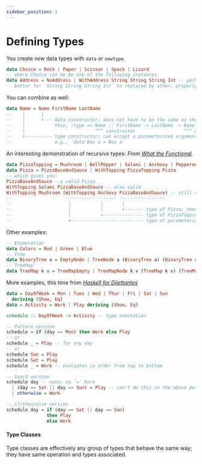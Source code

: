 ```yaml
---
sidebar_position: 1
---
```

# Defining Types

You create _new_ data types with `data` or `newtype`<Lozenge t="todo"/>.

```haskell
data Choice = Rock | Paper | Scissor | Spock | Lizard 
-- where Choice can be be one of the following instances.
data Address = NoAddress | WithAddress String String String Int -- perhaps for  Address, City, State, Zip
-- better for `String String String Int` to replaced by other, properly named types; see below.
```

You can combine as well:

```haskell
data Name = Name FirstName LastName
--    |      |
--    |      +--- data constructor; does not have to be the same as the type, but it does return the type
--    |           thus, :type => Name :: FirstName -> LastName -> Name
--    |                          ^^^ constructor                  ^^^ data type returned
--    +---------- type constructor; can accept a parameterized argument,
--                e.g., `data Box a = Box a`
```

An interesting demonstration of recursive types:
_From [What the Functional](https://whatthefunctional.wordpress.com/2018/03/01/the-type-language/)._

```haskell
data PizzaTopping = Mushroom | BellPepper | Salami | Anchovy | Pepperoni
data Pizza = PizzaBaseAndSauce | WithTopping PizzaTopping Pizza
-- which gives you:
PizzaBaseAndSauce --a valid Pizza
WithTopping Salami PizzaBaseAndSauce -- also valid
WithTopping Mushroom (WithTopping Anchovy PizzaBaseAndSauce) -- still valid
--                    ----------- ------- -----------------
--                     |           |       |
--                     |           |       +------- type of Pizza; needed as the base type for the recursion
--                     |           +--------------- type of PizzaTopping
--                     +--------------------------- type of parameterized Pizza
```

Other examples:

```haskell
-- Enumeration
data Colors = Red | Green | Blue
-- Tree
data BinaryTree a = EmptyNode | TreeNode a (BinaryTree a) (BinaryTree a)
-- TreeMap
data TreeMap k v = TreeMapEmpty | TreeMapNode k v (TreeMap k v) (TreeMap k v)
```

More examples, this time from _[Haskell for Dilettantes](https://www.youtube.com/watch?v=qy0AO0tWFOU)_

```haskell
data = DayOfWeek = Mon | Tues | Wed | Thur | Fri | Sat | Sun
  deriving (Show, Eq)
data = Activity = Work | Play deriving (Show, Eq)

schedule :: DayOfWeek -> Activity -- type annotation

-- Pattern version
schedule = if (day == Mon) then Work else Play
-- or
schedule _ = Play -- for any day
-- or
schedule Sun = Play
schedule Sat = Play
schedule _ = Work -- evaluates in order from top to bottom

-- Guard version
schedule day -- note: no `=` here
  | (day == Sat || day == Sun) = Play -- can't do this in the above pattern
  | otherwise = Work

-- if/then/else version
schedule day = if (day == Sat || day == Sun)
               then Play
               else Work
```

#### Type Classes

<Lozenge t="todo"/>

Type classes are effectively any group of types that behave the same way; they have same operation and types associated.
